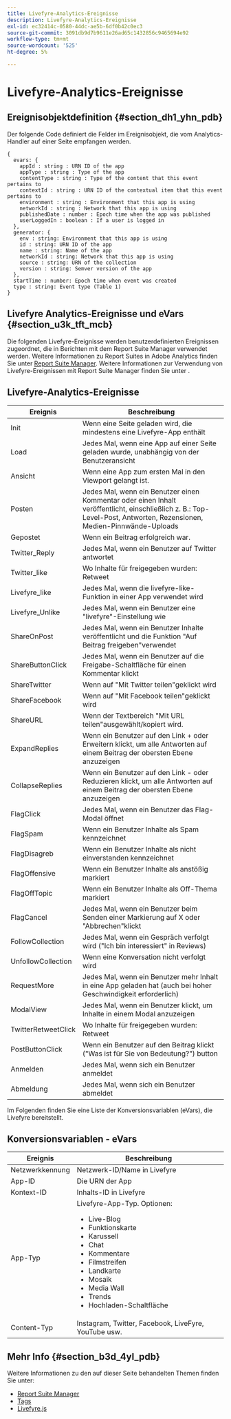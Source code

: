 ```yaml
---
title: Livefyre-Analytics-Ereignisse
description: Livefyre-Analytics-Ereignisse
exl-id: ec32414c-0580-44dc-ae5b-6df0b42c0ec3
source-git-commit: 3091db9d7b9611e26ad65c1432856c9465694e92
workflow-type: tm+mt
source-wordcount: '525'
ht-degree: 5%

---
```


# Livefyre-Analytics-Ereignisse

## Ereignisobjektdefinition {#section_dh1_yhn_pdb}

Der folgende Code definiert die Felder im Ereignisobjekt, die vom Analytics-Handler auf einer Seite empfangen werden.

```
{
  evars: {
    appId : string : URN ID of the app
    appType : string : Type of the app
    contentType : string : Type of the content that this event pertains to
    contextId : string : URN ID of the contextual item that this event pertains to
    environment : string : Environment that this app is using
    networkId : string : Network that this app is using
    publishedDate : number : Epoch time when the app was published
    userLoggedIn : boolean : If a user is logged in
  },
  generator: {
    env : string: Environment that this app is using
    id : string: URN ID of the app
    name : string: Name of the app
    networkId : string: Network that this app is using
    source : string: URN of the collection
    version : string: Semver version of the app
  },
  startTime : number: Epoch time when event was created
  type : string: Event type (Table 1)
}
```

## Livefyre Analytics-Ereignisse und eVars {#section_u3k_tft_mcb}

Die folgenden Livefyre-Ereignisse werden benutzerdefinierten Ereignissen zugeordnet, die in Berichten mit dem Report Suite Manager verwendet werden. Weitere Informationen zu Report Suites in Adobe Analytics finden Sie unter [Report Suite Manager](https://experienceleague.adobe.com/docs/analytics/admin/manage-report-suites/report-suites-admin.html?lang=en). Weitere Informationen zur Verwendung von Livefyre-Ereignissen mit Report Suite Manager finden Sie unter [](../livefyre-analytics/c-use-livefyre-with-adobe-analytics.md#section_iks_kgd_4cb).

## Livefyre-Analytics-Ereignisse

| Ereignis | Beschreibung |
|---|---|
| Init | Wenn eine Seite geladen wird, die mindestens eine Livefyre-App enthält |
| Load | Jedes Mal, wenn eine App auf einer Seite geladen wurde, unabhängig von der Benutzeransicht |
| Ansicht | Wenn eine App zum ersten Mal in den Viewport gelangt ist. |
| Posten | Jedes Mal, wenn ein Benutzer einen Kommentar oder einen Inhalt veröffentlicht, einschließlich z. B.: Top-Level-Post, Antworten, Rezensionen, Medien-Pinnwände-Uploads |
| Gepostet | Wenn ein Beitrag erfolgreich war. |
| Twitter_Reply | Jedes Mal, wenn ein Benutzer auf Twitter antwortet |
| Twitter_like | Wo Inhalte für freigegeben wurden: Retweet |
| Livefyre_like | Jedes Mal, wenn die livefyre-like-Funktion in einer App verwendet wird |
| Livefyre_Unlike | Jedes Mal, wenn ein Benutzer eine &quot;livefyre&quot;-Einstellung wie |
| ShareOnPost | Jedes Mal, wenn ein Benutzer Inhalte veröffentlicht und die Funktion &quot;Auf Beitrag freigeben&quot;verwendet |
| ShareButtonClick | Jedes Mal, wenn ein Benutzer auf die Freigabe-Schaltfläche für einen Kommentar klickt |
| ShareTwitter | Wenn auf &quot;Mit Twitter teilen&quot;geklickt wird |
| ShareFacebook | Wenn auf &quot;Mit Facebook teilen&quot;geklickt wird |
| ShareURL | Wenn der Textbereich &quot;Mit URL teilen&quot;ausgewählt/kopiert wird. |
| ExpandReplies | Wenn ein Benutzer auf den Link + oder Erweitern klickt, um alle Antworten auf einem Beitrag der obersten Ebene anzuzeigen |
| CollapseReplies | Wenn ein Benutzer auf den Link - oder Reduzieren klickt, um alle Antworten auf einem Beitrag der obersten Ebene anzuzeigen |
| FlagClick | Jedes Mal, wenn ein Benutzer das Flag-Modal öffnet |
| FlagSpam | Wenn ein Benutzer Inhalte als Spam kennzeichnet |
| FlagDisagreb | Wenn ein Benutzer Inhalte als nicht einverstanden kennzeichnet |
| FlagOffensive | Wenn ein Benutzer Inhalte als anstößig markiert |
| FlagOffTopic | Wenn ein Benutzer Inhalte als Off-Thema markiert |
| FlagCancel | Jedes Mal, wenn ein Benutzer beim Senden einer Markierung auf X oder &quot;Abbrechen&quot;klickt |
| FollowCollection | Jedes Mal, wenn ein Gespräch verfolgt wird (&quot;Ich bin interessiert&quot; in Reviews) |
| UnfollowCollection | Wenn eine Konversation nicht verfolgt wird |
| RequestMore | Jedes Mal, wenn ein Benutzer mehr Inhalt in eine App geladen hat (auch bei hoher Geschwindigkeit erforderlich) |
| ModalView | Jedes Mal, wenn ein Benutzer klickt, um Inhalte in einem Modal anzuzeigen |
| TwitterRetweetClick | Wo Inhalte für freigegeben wurden: Retweet |
| PostButtonClick | Wenn ein Benutzer auf den Beitrag klickt (&quot;Was ist für Sie von Bedeutung?&quot;) button |
| Anmelden | Jedes Mal, wenn sich ein Benutzer anmeldet |
| Abmeldung | Jedes Mal, wenn sich ein Benutzer abmeldet |

Im Folgenden finden Sie eine Liste der Konversionsvariablen (eVars), die Livefyre bereitstellt.

## Konversionsvariablen - eVars

| Ereignis | Beschreibung |
|--- |--- |
| Netzwerkkennung | Netzwerk-ID/Name in Livefyre |
| App-ID | Die URN der App |
| Kontext-ID | Inhalts-ID in Livefyre |
| App-Typ | Livefyre-App-Typ. Optionen: <br><ul><li>Live-Blog  </li><li> Funktionskarte</li><li>Karussell</li><li>Chat </li><li>Kommentare</li><li>Filmstreifen</li><li>Landkarte</li><li>Mosaik</li><li>Media Wall</li><li>Trends</li><li>Hochladen-Schaltfläche</li></ul> |
| Content-Typ | Instagram, Twitter, Facebook, LiveFyre, YouTube usw. |

## Mehr Info {#section_b3d_4yl_pdb}

Weitere Informationen zu den auf dieser Seite behandelten Themen finden Sie unter:

* [Report Suite Manager](https://experienceleague.adobe.com/docs/analytics/admin/manage-report-suites/report-suites-admin.html?lang=en)
* [Tags](https://experienceleague.adobe.com/docs/experience-platform/tags/home.html)
* [Livefyre.js](/help/implementation/c-livefyre.js.md)
